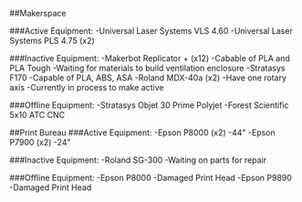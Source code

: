 ##Makerspace

###Active Equipment:
   -Universal Laser Systems VLS 4.60
   -Universal Laser Systems PLS 4.75 (x2)
  
###Inactive Equipment:
   -Makerbot Replicator + (x12)
    -Cabable of PLA and PLA Tough
    -Waiting for materials to build ventilation enclosure
   -Stratasys F170
    -Capable of PLA, ABS, ASA
   -Roland MDX-40a (x2)
    -Have one rotary axis
    -Currently in process to make active

###Offline Equipment:
   -Stratasys Objet 30 Prime Polyjet
   -Forest Scientific 5x10 ATC CNC
  


##Print Bureau
  ###Active Equipment:
     -Epson P8000 (x2)
      -44"
     -Epson P7900 (x2)
      -24"
  
  ###Inactive Equipment:
     -Roland SG-300
      -Waiting on parts for repair
  
  ###Offline Equipment:
     -Epson P8000
      -Damaged Print Head
     -Epson P9890
      -Damaged Print Head
